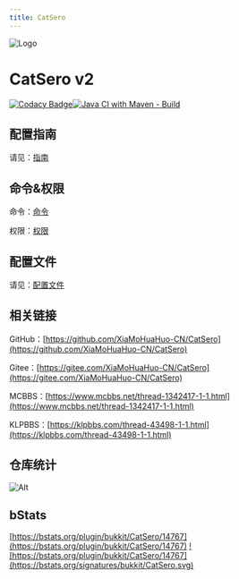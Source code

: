 ```yaml
---
title: CatSero
---
```

![Logo](https://media-fs.huahuo-cn.tk/api/raw/?path=/CatSero/%E6%9C%AA%E5%91%BD%E5%90%8D%E5%9B%BE%E7%89%87.png)

# CatSero v2

[![Codacy Badge](https://app.codacy.com/project/badge/Grade/babcf1e300a44e3684e88840e2b2b803)](https://www.codacy.com/gh/XiaMoHuaHuo-CN/CatSero/dashboard?utm_source=github.com&amp;utm_medium=referral&amp;utm_content=XiaMoHuaHuo-CN/CatSero&amp;utm_campaign=Badge_Grade)[![Java CI with Maven - Build](https://github.com/XiaMoHuaHuo-CN/CatSero/actions/workflows/builder.yml/badge.svg?branch=main)](https://github.com/XiaMoHuaHuo-CN/CatSero/actions/workflows/builder.yml)

## 配置指南

请见：[指南](指南)

## 命令&权限

命令：[命令](命令)

权限：[权限](权限)

## 配置文件

请见：[配置文件](配置文件)

## 相关链接

GitHub：[https://github.com/XiaMoHuaHuo-CN/CatSero](https://github.com/XiaMoHuaHuo-CN/CatSero)

Gitee：[https://gitee.com/XiaMoHuaHuo-CN/CatSero](https://gitee.com/XiaMoHuaHuo-CN/CatSero)

MCBBS：[https://www.mcbbs.net/thread-1342417-1-1.html](https://www.mcbbs.net/thread-1342417-1-1.html)

KLPBBS：[https://klpbbs.com/thread-43498-1-1.html](https://klpbbs.com/thread-43498-1-1.html)

## 仓库统计

![Alt](https://repobeats.axiom.co/api/embed/67312323a923afc753db550976094b3ad4de7c8d.svg "Repobeats analytics image")

## bStats

[https://bstats.org/plugin/bukkit/CatSero/14767](https://bstats.org/plugin/bukkit/CatSero/14767)
<a href="https://bstats.org/plugin/bukkit/CatSero/14767">![https://bstats.org/plugin/bukkit/CatSero/14767](https://bstats.org/signatures/bukkit/CatSero.svg)</a>